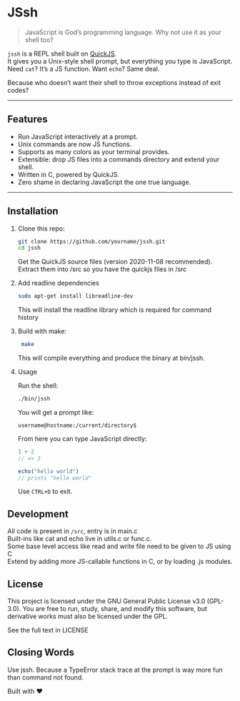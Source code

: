 # JSsh

> JavaScript is God’s programming language. Why not use it as your shell too?

`jssh` is a REPL shell built on [QuickJS](https://bellard.org/quickjs/).  
It gives you a Unix-style shell prompt, but everything you type is JavaScript.  
Need `cat`? It’s a JS function. Want `echo`? Same deal.  

Because who doesn’t want their shell to throw exceptions instead of exit codes?

---

## Features

- Run JavaScript interactively at a prompt.  
- Unix commands are now JS functions.  
- Supports as many colors as your terminal provides.  
- Extensible: drop JS files into a commands directory and extend your shell.  
- Written in C, powered by QuickJS.  
- Zero shame in declaring JavaScript the one true language.

---

## Installation

1. Clone this repo:

   ```bash
   git clone https://github.com/yourname/jssh.git
   cd jssh
   ```
    Get the QuickJS source files (version 2020-11-08 recommended).
    Extract them into /src so you have the quickjs files in /src

2. Add readline dependencies
    ```bash
    sudo apt-get install libreadline-dev
    ```
    This will install the readline library which is required for command history

3. Build with make:
   ```bash
    make
   ```
   This will compile everything and produce the binary at bin/jssh.

4. Usage

   Run the shell:
    ```bash
    ./bin/jssh
    ```

   You will get a prompt like:

   `username@hostname:/current/directory$`

   From here you can type JavaScript directly:
      
   ```js
   1 + 2
   // => 3
   
   echo("hello world")
   // prints "hello world"
   ```
   Use `CTRL+D` to exit.

## Development

All code is present in `/src`, entry is in main.c <br>
Built-ins like cat and echo live in utils.c or func.c. <br>
Some base level access like read and write file need to be given to JS using C<br>
Extend by adding more JS-callable functions in C, or by loading .js modules. <br>

## License

This project is licensed under the GNU General Public License v3.0 (GPL-3.0).
You are free to run, study, share, and modify this software, but derivative works must also be licensed under the GPL.

See the full text in LICENSE

## Closing Words

Use jssh.
Because a TypeError stack trace at the prompt is way more fun than command not found.

Built with ❤️